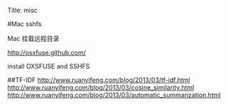 Title: misc

#Mac sshfs

Mac 挂载远程目录

http://osxfuse.github.com/

install OXSFUSE and SSHFS


##TF-IDF
http://www.ruanyifeng.com/blog/2013/03/tf-idf.html
http://www.ruanyifeng.com/blog/2013/03/cosine_similarity.html
http://www.ruanyifeng.com/blog/2013/03/automatic_summarization.html
